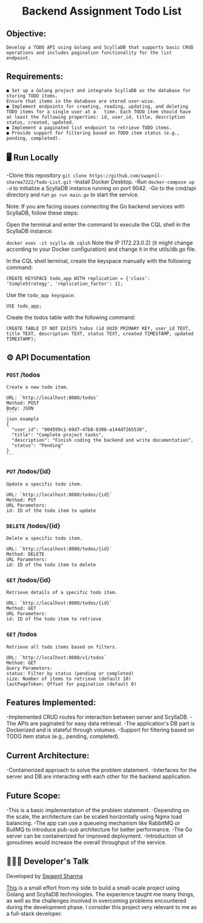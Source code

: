 <h1 align="center">Backend Assignment Todo List</h1>

## Objective:
    Develop a TODO API using Golang and ScyllaDB that supports basic CRUD operations and includes pagination functionality for the list endpoint.


## Requirements:
    ● Set up a Golang project and integrate ScyllaDB as the database for storing TODO items.
    Ensure that items in the database are stored user-wise.
    ● Implement endpoints for creating, reading, updating, and deleting TODO items for a single user at a   time. Each TODO item should have at least the following properties: id, user_id, title, description status, created, updated.
    ● Implement a paginated list endpoint to retrieve TODO items.
    ● Provide support for filtering based on TODO item status (e.g., pending, completed).


## 🖥️ Run Locally

-Clone this repository
```git clone https://github.com/swapnil-sharma7222/Todo-List.git```
-Install Docker Desktop.
-Run `docker-compose up -d` to initialize a ScyllaDB instance running on port 9042.
-Go to the cmd/api directory and run `go run main.go` to start the service.


Note: If you are facing issues connecting the Go backend services with ScyllaDB, follow these steps:

Open the terminal and enter the command to execute the CQL shell in the ScyllaDB instance:

```docker exec -it scylla-db cqlsh```
Note the IP (172.23.0.2) (it might change according to your Docker configuration) and change it in the utils/db.go file.

In the CQL shell terminal, create the keyspace manually with the following command:

```CREATE KEYSPACE todo_app WITH replication = {'class': 'SimpleStrategy', 'replication_factor': 1};```

Use the `todo_app keyspace`:


```USE todo_app;```

Create the todos table with the following command:


```CREATE TABLE IF NOT EXISTS todos (id UUID PRIMARY KEY, user_id TEXT, title TEXT, description TEXT, status TEXT, created TIMESTAMP, updated TIMESTAMP);```


## ⚙️ API Documentation
  ### `POST` /todos

    Create a new todo item.

    URL: `http://localhost:8080/todos`
    Method: POST
    Body: JSON
    ```
    json example
    {
      "user_id": "004599c1-69d7-47b8-8306-a144d7265538",
      "title": "Complete project tasks",
      "description": "Finish coding the backend and write documentation",
      "status": "Pending"
    }
    ```


  ### `PUT` /todos/{id}

    Update a specific todo item.

    URL: `http://localhost:8080/todos/{id}`
    Method: PUT
    URL Parameters:
    id: ID of the todo item to update


  ### `DELETE` /todos/{id}

    Delete a specific todo item.

    URL: `http://localhost:8080/todos/{id}`
    Method: DELETE
    URL Parameters:
    id: ID of the todo item to delete


  ### `GET` /todos/{id}

    Retrieve details of a specific todo item.

    URL: `http://localhost:8080/todos/{id}`
    Method: GET
    URL Parameters:
    id: ID of the todo item to retrieve


  ### `GET` /todos

    Retrieve all todo items based on filters.

    URL: `http://localhost:8080/v1/todos`
    Method: GET
    Query Parameters:
    status: Filter by status (pending or completed)
    size: Number of items to retrieve (default 10)
    lastPageToken: Offset for pagination (default 0)


## Features Implemented:

-Implemented CRUD routes for interaction between server and ScyllaDB.
-The APIs are paginated for easy data retrieval.
-The application's DB part is Dockerized and is stateful through volumes.
-Support for filtering based on TODO item status (e.g., pending, completed).


## Current Architecture:

-Containerized approach to solve the problem statement.
-Interfaces for the server and DB are interacting with each other for the backend application.

## Future Scope:

-This is a basic implementation of the problem statement.
-Depending on the scale, the architecture can be scaled horizontally using Nginx load balancing.
-The app can use a queueing mechanism like RabbitMQ or BullMQ to introduce pub-sub architecture for better performance.
-The Go server can be containerized for improved deployment.
-Introduction of goroutines would increase the overall throughput of the service.


## 👨🏻‍💻 Developer's Talk
Developed by <a href="https://github.com/swapnil-sharma7222">Swapnil Sharma</a>

<a href="https://github.com/swapnil-sharma7222/Todo-List">This</a> is a small effort from my side to build a small-scale project using Golang and ScyllaDB technologies. The experience taught me many things, as well as the challenges involved in overcoming problems encountered during the development phase. I consider this project very relevant to me as a full-stack developer.

<br/>